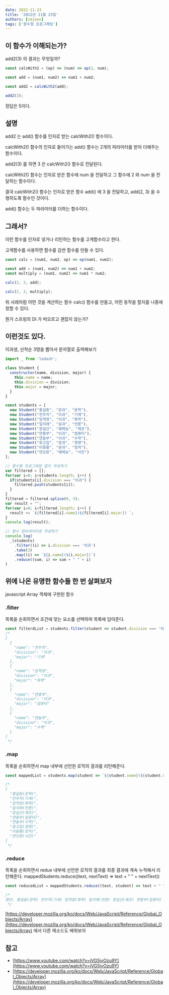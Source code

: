 ```yaml
---
date: 2022-11-23
title: '2022년 11월 23일'
authors: [cmjeon]
tags: ['함수형 프로그래밍']
---
```


## 이 함수가 이해되는가?

add2(3) 의 결과는 무엇일까?

```js
const calcWith2 = (op) => (num) => op(2, num);

const add = (num1, num2) => num1 + num2;

const add2 = calcWith2(add);

add2(3);
```

<!--truncate-->

정답은 5이다.

## 설명

add2 는 add() 함수를 인자로 받는 calcWith2() 함수이다.

calcWith2() 함수의 인자로 들어가는 add() 함수는 2개의 파라미터를 받아 더해주는 함수이다.

add2(3) 를 하면 3 은 calcWith2() 함수로 전달된다.

calcWith2() 함수는 인자로 받은 함수에 num 을 전달하고 그 함수에 2 와 num 을 전달하는 함수이다.

결국 calcWith2() 함수는 인자로 받은 함수 add() 에 3 을 전달하고, add(2, 3) 을 수행하도록 함수인 것이다.

add() 함수는 두 파라미터를 더하는 함수이다.

## 그래서?

이런 함수를 인자로 넣거나 리턴하는 함수를 고계함수라고 한다.

고계함수를 사용하면 함수를 감싼 함수를 만들 수 있다.

```js
const calc = (num1, num2, op) => op(num1, num2);

const add = (num1, num2) => num1 + num2;
const multiply = (num1, num2) => num1 * num2;

calc(2, 3, add);

calc(2, 3, multiply);
```

위 사례처럼 어떤 것을 계산하는 함수 calc() 함수를 만들고, 어떤 동작을 할지를 나중에 정할 수 있다.

뭔가 스프링의 DI 가 떠오르고 괜찮지 않는가?

## 이런것도 있다.

이과생, 선착순 3명을 뽑아서 문자열로 출력해보기

```js
import _ from 'lodash';

class Student {
  constructor(name, division, major) {
    this.name = name;
    this.division = division;
    this.major = major;
  }
}

const students = [
  new Student("홍길동", "문과", "문학"),
  new Student("전우치", "이과", "기계"),
  new Student("임꺽정", "이과", "화학"),
  new Student("일지매", "문과", "언론"),
  new Student("장길산", "예체능", "체조"),
  new Student("연흥부", "이과", "컴퓨터"),
  new Student("연놀부", "이과", "수학"),
  new Student("옹고집", "문과", "경영"),
  new Student("이몽룡", "문과", "정치"),
  new Student("연오랑", "예체능", "사진")
];

// 함수형 프로그래밍 없이 작성하기
var filtered = [];
for(var i=0; i<students.length; i++) {
  if(students[i].division === "이과") {
    filtered.push(students[i]);
  }
}
filtered = filtered.splice(0, 3);
var result = "";
for(var i=0; i<filtered.length; i++) {
  result += `${filtered[i].name}(${filtered[i].major}) `;
}
console.log(result);

// 함수 컴비네이터로 작성하기
console.log(
  _(students)
    .filter((i) => i.division === '이과')
    .take(3)
    .map((i) => `${i.name}(${i.major})`)
    .reduce((sum, i) => sum + " " + i)
)
```

## 위에 나온 유명한 함수들 한 번 살펴보자

javascript Array 객체에 구현된 함수

### .filter

목록을 순회하면서 조건에 맞는 요소를 선택하여 목록에 담아준다.

```js
const filterdList = students.filter(student => student.division === '이과')
/*
[
  {
    "name": "전우치",
    "division": "이과",
    "major": "기계"
  },
  {
    "name": "임꺽정",
    "division": "이과",
    "major": "화학"
  },
  {
    "name": "연흥부",
    "division": "이과",
    "major": "컴퓨터"
  },
  {
    "name": "연놀부",
    "division": "이과",
    "major": "수학"
  }
]
 */
```

### .map

목록을 순회하면서 map 내부에 선언한 로직의 결과를 리턴해준다.

```js
const mappedList = students.map(student => `${student.name}(${student.major})`)

/*
[
  "홍길동(문학)",
  "전우치(기계)",
  "임꺽정(화학)",
  "일지매(언론)",
  "장길산(체조)",
  "연흥부(컴퓨터)",
  "연놀부(수학)",
  "옹고집(경영)",
  "이몽룡(정치)",
  "연오랑(사진)"
]
 */
```

### .reduce

목록을 순회하면서 redue 내부에 선언한 로직의 결과를 최종 결과에 계속 누적해서 리턴해준다.
mappedStudents.reduce((text, nextText) => text + " " + nextText))
```js
const reducedList = mappedStudents.reduce((text, student) => text + " " + `[${student.major}] ${student.name}`, "명단:")

/*
명단: 홍길동(문학) 전우치(기계) 임꺽정(화학) 일지매(언론) 장길산(체조) 연흥부(컴퓨터) 연놀부(수학) 옹고집(경영) 이몽룡(정치) 연오랑(사진)
 */
```

[https://developer.mozilla.org/ko/docs/Web/JavaScript/Reference/Global_Objects/Array](https://developer.mozilla.org/ko/docs/Web/JavaScript/Reference/Global_Objects/Array) 에서 다른 메소드도 배워보자

## 참고

- [https://www.youtube.com/watch?v=jVG5jvOzu9Y](https://www.youtube.com/watch?v=jVG5jvOzu9Y)
- [https://developer.mozilla.org/ko/docs/Web/JavaScript/Reference/Global_Objects/Array](https://developer.mozilla.org/ko/docs/Web/JavaScript/Reference/Global_Objects/Array)
